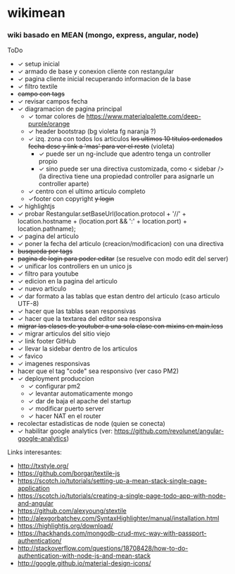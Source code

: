 # wikimean

### wiki basado en MEAN (mongo, express, angular, node)

ToDo
* ✓ setup inicial
* ✓ armado de base y conexion cliente con restangular
* ✓ pagina cliente inicial recuperando informacion de la base
* ✓ filtro textile
* ~~campo con tags~~
* ✓ revisar campos fecha
* ✓ diagramacion de pagina principal
  * ✓ tomar colores de https://www.materialpalette.com/deep-purple/orange
  * ✓ header bootstrap (bg violeta fg naranja ?)
  * ✓ izq. zona con todos los articulos  ~~los ultimos 10 titulos ordenados fecha desc y link a 'mas' para ver el resto~~  (violeta)
    * ✓ puede ser un ng-include que adentro tenga un controller propio
    * ✓ sino puede ser una directiva customizada, como < sidebar /> (la directiva tiene una propiedad controller para asignarle un controller aparte)
  * ✓ centro con el ultimo articulo completo
  * ✓footer con copyright ~~y login~~
* ✓ highlightjs
* ✓ probar Restangular.setBaseUrl(location.protocol + '//' + location.hostname + (location.port && ':' + location.port) + location.pathname);
* ✓ pagina del articulo
* ✓ poner la fecha del articulo (creacion/modificacion) con una directiva
* ~~busqueda por tags~~
* ~~pagina de login para poder editar~~ (se resuelve con modo edit del server)
* ✓ unificar los controllers en un unico js
* ✓ filtro para youtube
* ✓ edicion en la pagina del articulo
* ✓ nuevo articulo
* ✓ dar formato a las tablas que estan dentro del articulo (caso articulo UTF-8)
* ✓ hacer que las tablas sean responsivas
* ✓ hacer que la textarea del editor sea responsiva
* ~~migrar las clases de youtuber a una sola clase con mixins en main.less~~
* ✓ migrar articulos del sitio viejo
* ✓ link footer GitHub
* ✓ llevar la sidebar dentro de los articulos
* ✓ favico
* ✓ imagenes responsivas
* hacer que el tag "code" sea responsivo (ver caso PM2)
* ✓ deployment produccion
  * ✓ configurar pm2
  * ✓ levantar automaticamente mongo
  * ✓ dar de baja el apache del startup
  * ✓ modificar puerto server
  * ✓ hacer NAT en el router
* recolectar estadisticas de node (quien se conecta)
* ✓ habilitar google analytics (ver: https://github.com/revolunet/angular-google-analytics)

Links interesantes:
* http://txstyle.org/
* https://github.com/borgar/textile-js
* https://scotch.io/tutorials/setting-up-a-mean-stack-single-page-application
* https://scotch.io/tutorials/creating-a-single-page-todo-app-with-node-and-angular
* https://github.com/alexyoung/stextile
* http://alexgorbatchev.com/SyntaxHighlighter/manual/installation.html
* https://highlightjs.org/download/
* https://hackhands.com/mongodb-crud-mvc-way-with-passport-authentication/
* http://stackoverflow.com/questions/18708428/how-to-do-authentication-with-node-js-and-mean-stack
* http://google.github.io/material-design-icons/
